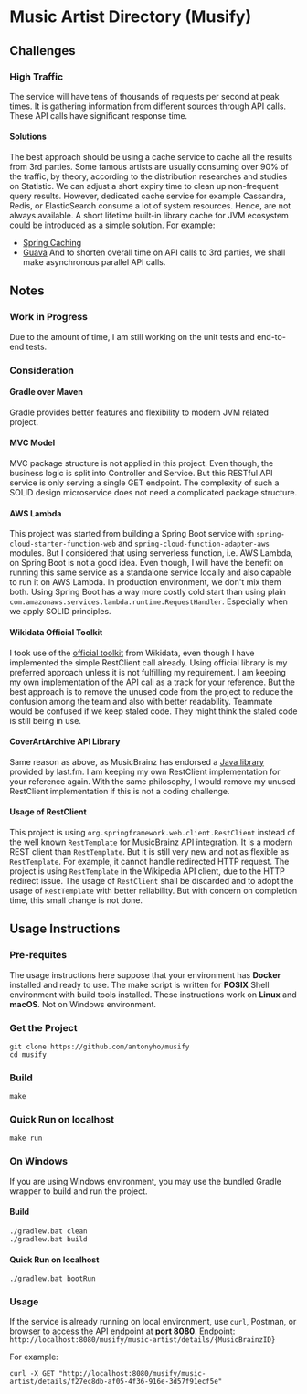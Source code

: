 Music Artist Directory (Musify)
====

## Challenges

### High Traffic
The service will have tens of thousands of requests per second at peak times. It is gathering information from different sources through API calls. These API calls have significant response time.

#### Solutions
The best approach should be using a cache service to cache all the results from 3rd parties.
Some famous artists are usually consuming over 90% of the traffic, by theory, according to the distribution researches and studies on Statistic. We can adjust a short expiry time to clean up non-frequent query results.
However, dedicated cache service for example Cassandra, Redis, or ElasticSearch consume a lot of system resources. Hence, are not always available.
A short lifetime built-in library cache for JVM ecosystem could be introduced as a simple solution. For example:
- [Spring Caching](https://spring.io/guides/gs/caching/)
- [Guava](https://github.com/google/guava)
And to shorten overall time on API calls to 3rd parties, we shall make asynchronous parallel API calls.

## Notes

### Work in Progress
Due to the amount of time, I am still working on the unit tests and end-to-end tests.

### Consideration

#### Gradle over Maven
Gradle provides better features and flexibility to modern JVM related project.

#### MVC Model
MVC package structure is not applied in this project. Even though, the business logic is split into Controller and Service. But this RESTful API service is only serving a single GET endpoint. The complexity of such a SOLID design microservice does not need a complicated package structure.

#### AWS Lambda
This project was started from building a Spring Boot service with `spring-cloud-starter-function-web` and `spring-cloud-function-adapter-aws` modules.
But I considered that using serverless function, i.e. AWS Lambda, on Spring Boot is not a good idea. Even though, I will have the benefit on running this same service as a standalone service locally and also capable to run it on AWS Lambda. In production environment, we don't mix them both. Using Spring Boot has a way more costly cold start than using plain `com.amazonaws.services.lambda.runtime.RequestHandler`. Especially when we apply SOLID principles.

#### Wikidata Official Toolkit
I took use of the [official toolkit](https://wikidata.github.io/Wikidata-Toolkit/) from Wikidata, even though I have implemented the simple RestClient call already.
Using official library is my preferred approach unless it is not fulfilling my requirement. I am keeping my own implementation of the API call as a track for your reference.
But the best approach is to remove the unused code from the project to reduce the confusion among the team and also with better readability.
Teammate would be confused if we keep staled code. They might think the staled code is still being in use.

#### CoverArtArchive API Library
Same reason as above, as MusicBrainz has endorsed a [Java library](https://github.com/lastfm/coverartarchive-api) provided by last.fm.
I am keeping my own RestClient implementation for your reference again. With the same philosophy, I would remove my unused RestClient implementation if this is not a coding challenge.

#### Usage of RestClient
This project is using `org.springframework.web.client.RestClient` instead of the well known `RestTemplate` for MusicBrainz API integration.
It is a modern REST client than `RestTemplate`. But it is still very new and not as flexible as `RestTemplate`. For example, it cannot handle redirected HTTP request.
The project is using `RestTemplate` in the Wikipedia API client, due to the HTTP redirect issue. The usage of `RestClient` shall be discarded and to adopt the usage of `RestTemplate` with better reliability.
But with concern on completion time, this small change is not done.


## Usage Instructions

### Pre-requites
The usage instructions here suppose that your environment has **Docker** installed and ready to use.
The make script is written for **POSIX** Shell environment with build tools installed.
These instructions work on **Linux** and **macOS**. Not on Windows environment.

### Get the Project
```shell
git clone https://github.com/antonyho/musify
cd musify
```

### Build
```shell
make
```

### Quick Run on localhost
```shell
make run
```

### On Windows
If you are using Windows environment, you may use the bundled Gradle wrapper to build and run the project.

#### Build
```
./gradlew.bat clean
./gradlew.bat build
```

#### Quick Run on localhost
```
./gradlew.bat bootRun
```


### Usage
If the service is already running on local environment, use `curl`, Postman, or browser to access the API endpoint at **port 8080**.
Endpoint: `http://localhost:8080/musify/music-artist/details/{MusicBrainzID}`

For example:
```
curl -X GET "http://localhost:8080/musify/music-artist/details/f27ec8db-af05-4f36-916e-3d57f91ecf5e"
```